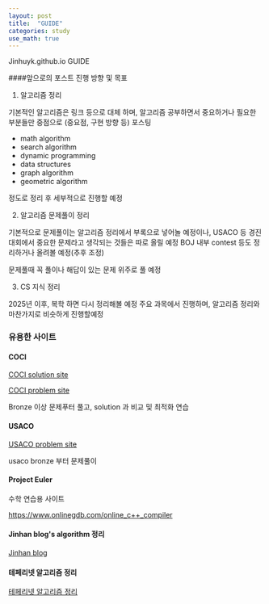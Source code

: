 ```yaml
---
layout: post
title:  "GUIDE"
categories: study
use_math: true
---
```


Jinhuyk.github.io GUIDE



####앞으로의 포스트 진행 방향 및 목표

1. 알고리즘 정리

기본적인 알고리즘은 링크 등으로 대체 하며, 알고리즘 공부하면서 중요하거나 필요한 부분들만 중점으로 (중요점, 구현 방향 등) 포스팅
- math algorithm
- search algorithm
- dynamic programming
- data structures
- graph algorithm
- geometric algorithm

정도로 정리 후 세부적으로 진행할 예정

2. 알고리즘 문제풀이 정리

기본적으로 문제풀이는 알고리즘 정리에서 부록으로 넣어놀 예정이나, USACO 등 경진대회에서 중요한 문제라고 생각되는 것들은 따로 올릴 예정
BOJ 내부 contest 등도 정리하거나 올려볼 예정(추후 조정)

문제풀때 꼭 풀이나 해답이 있는 문제 위주로 풀 예정

3. CS 지식 정리

2025년 이후, 복학 하면 다시 정리해볼 예정
주요 과목에서 진행하며, 알고리즘 정리와 마찬가지로 비슷하게 진행할예정

### 유용한 사이트

#### COCI
[COCI solution site](https://hsin.hr/coci/)

[COCI problem site](https://www.acmicpc.net/category/17)

Bronze 이상 문제푸터 풀고, solution 과 비교 및 최적화 연습

#### USACO
[USACO problem site](https://www.acmicpc.net/category/106)

usaco bronze 부터 문제풀이

#### Project Euler

수학 연습용 사이트

[https://www.onlinegdb.com/online_c++_compiler   ](https://www.onlinegdb.com/online_c++_compiler)

#### Jinhan blog's algorithm 정리
[Jinhan blog](https://blog.naver.com/jinhan814)


#### 테페리넷 알고리즘 정리
[테페리넷 알고리즘 정리](https://www.teferi.net/ps/%EC%95%8C%EA%B3%A0%EB%A6%AC%EC%A6%98)
